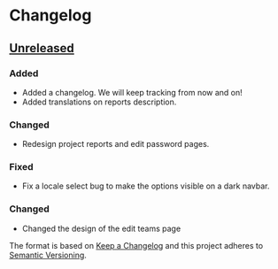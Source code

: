 # Changelog

## [Unreleased]
### Added
- Added a changelog. We will keep tracking from now and on!
- Added translations on reports description. 

### Changed
- Redesign project reports and edit password pages.

### Fixed 
- Fix a locale select bug to make the options visible on a dark navbar.

### Changed
- Changed the design of the edit teams page

The format is based on [Keep a Changelog](http://keepachangelog.com)
and this project adheres to [Semantic Versioning](http://semver.org).

[Unreleased]: https://github.com/Codeminer42/cm42-central/compare/master...HEAD
 